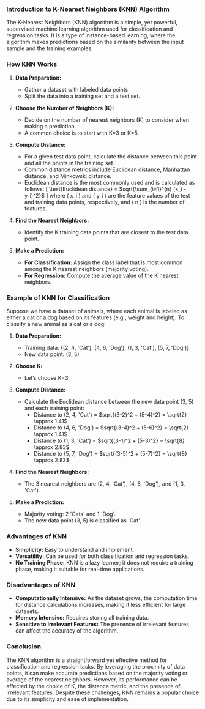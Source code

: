 ### Introduction to K-Nearest Neighbors (KNN) Algorithm

The K-Nearest Neighbors (KNN) algorithm is a simple, yet powerful, supervised machine learning algorithm used for classification and regression tasks. It is a type of instance-based learning, where the algorithm makes predictions based on the similarity between the input sample and the training examples.

### How KNN Works

1. **Data Preparation:**
   - Gather a dataset with labeled data points.
   - Split the data into a training set and a test set.

2. **Choose the Number of Neighbors (K):**
   - Decide on the number of nearest neighbors (K) to consider when making a prediction.
   - A common choice is to start with K=3 or K=5.

3. **Compute Distance:**
   - For a given test data point, calculate the distance between this point and all the points in the training set.
   - Common distance metrics include Euclidean distance, Manhattan distance, and Minkowski distance.
   - Euclidean distance is the most commonly used and is calculated as follows:
     \[
     \text{Euclidean distance} = $sqrt{\sum_{i=1}^{n} (x_i - y_i)^2}$
     \]
     where \( x_i \) and \( y_i \) are the feature values of the test and training data points, respectively, and \( n \) is the number of features.

4. **Find the Nearest Neighbors:**
   - Identify the K training data points that are closest to the test data point.

5. **Make a Prediction:**
   - **For Classification:** Assign the class label that is most common among the K nearest neighbors (majority voting).
   - **For Regression:** Compute the average value of the K nearest neighbors.

### Example of KNN for Classification

Suppose we have a dataset of animals, where each animal is labeled as either a cat or a dog based on its features (e.g., weight and height). To classify a new animal as a cat or a dog:

1. **Data Preparation:**
   - Training data: {(2, 4, 'Cat'), (4, 6, 'Dog'), (1, 3, 'Cat'), (5, 7, 'Dog')}
   - New data point: (3, 5)

2. **Choose K:**
   - Let’s choose K=3.

3. **Compute Distance:**
   - Calculate the Euclidean distance between the new data point (3, 5) and each training point:
     - Distance to (2, 4, 'Cat') = $sqrt{(3-2)^2 + (5-4)^2} = \sqrt{2} \approx 1.41$
     - Distance to (4, 6, 'Dog') = $sqrt{(3-4)^2 + (5-6)^2} = \sqrt{2} \approx 1.41$
     - Distance to (1, 3, 'Cat') = $sqrt{(3-1)^2 + (5-3)^2} = \sqrt{8} \approx 2.83$
     - Distance to (5, 7, 'Dog') = $sqrt{(3-5)^2 + (5-7)^2} = \sqrt{8} \approx 2.83$

4. **Find the Nearest Neighbors:**
   - The 3 nearest neighbors are (2, 4, 'Cat'), (4, 6, 'Dog'), and (1, 3, 'Cat').

5. **Make a Prediction:**
   - Majority voting: 2 'Cats' and 1 'Dog'. 
   - The new data point (3, 5) is classified as 'Cat'.

### Advantages of KNN

- **Simplicity:** Easy to understand and implement.
- **Versatility:** Can be used for both classification and regression tasks.
- **No Training Phase:** KNN is a lazy learner; it does not require a training phase, making it suitable for real-time applications.

### Disadvantages of KNN

- **Computationally Intensive:** As the dataset grows, the computation time for distance calculations increases, making it less efficient for large datasets.
- **Memory Intensive:** Requires storing all training data.
- **Sensitive to Irrelevant Features:** The presence of irrelevant features can affect the accuracy of the algorithm.

### Conclusion

The KNN algorithm is a straightforward yet effective method for classification and regression tasks. By leveraging the proximity of data points, it can make accurate predictions based on the majority voting or average of the nearest neighbors. However, its performance can be affected by the choice of K, the distance metric, and the presence of irrelevant features. Despite these challenges, KNN remains a popular choice due to its simplicity and ease of implementation.
